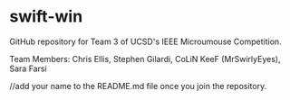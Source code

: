 # swift-win

GitHub repository for Team 3 of UCSD's IEEE Microumouse Competition.

Team Members: Chris Ellis, Stephen Gilardi, CoLiN KeeF (MrSwirlyEyes), Sara
Farsi
  
  //add your name to the README.md file once you join the repository.

